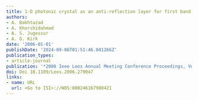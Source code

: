 ```yaml
---
title: 1-D photonic crystal as an anti-reflection layer for first band photonic, crystals
authors:
- A. Bakhtazad
- A. Khorshidahmad
- A. S. Jugessur
- A. G. Kirk
date: '2006-01-01'
publishDate: '2024-09-06T01:51:46.041266Z'
publication_types:
- article-journal
publication: '*2006 Ieee Leos Annual Meeting Conference Proceedings, Vols 1 and 2*'
doi: Doi 10.1109/Leos.2006.279047
links:
- name: URL
  url: <Go to ISI>://WOS:000246167900421
---
```

